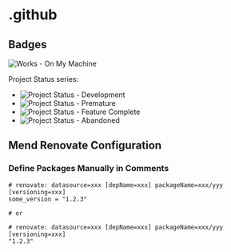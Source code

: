 # .github

## Badges

![Works - On My Machine](https://img.shields.io/badge/Works-On_My_Machine-2ea44f)

Project Status series:

- ![Project Status - Development](https://img.shields.io/badge/Project_Status-Development-red)
- ![Project Status - Premature](https://img.shields.io/badge/Project_Status-Premature-yellow)
- ![Project Status - Feature Complete](https://img.shields.io/badge/Project_Status-Feature_Complete-2ea44f)
- ![Project Status - Abandoned](https://img.shields.io/badge/Project_Status-Abandoned-lightgrey)

## Mend Renovate Configuration

### Define Packages Manually in Comments

```plaintext
# renovate: datasource=xxx [depName=xxx] packageName=xxx/yyy [versioning=xxx]
some_version = "1.2.3"

# or

# renovate: datasource=xxx [depName=xxx] packageName=xxx/yyy [versioning=xxx]
"1.2.3"
```
